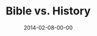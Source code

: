 ---
layout: message
category: message
series: "Heavyweights 2"
title: "Bible vs. History"
date: 2014-02-08-00-00
message_id: 847
sc-permalink-url: "http://soundcloud.com/crdschurch/bible-vs-history"
audio: "http://s3.amazonaws.com/crossroads-media/messages/audio/heavyweights2_wk01.mp3"
audio-duration: "50:44"
program: "http://s3.amazonaws.com/crossroads-media/documents/02_08-09_14Program_LO.pdf"
description: "Is the Bible a true source of history?"
video: "http://s3.amazonaws.com/crossroads-media/messages/video/heavyweights2_wk01.mp4"
video-duration: "50:44"
yt-embed-url: "//www.youtube.com/embed/l_aQSo6TCFM"
video-image: "http://s3.amazonaws.com/crossroads-media/images/heavyweights2_wk01_still.jpg"
tag: 
 - brian-tome
 - bible
 - history
 - crossroads
 - crossroads-church
 - program
explicit: false
---